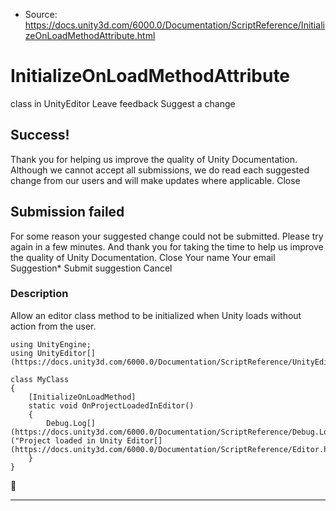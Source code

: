 * Source: https://docs.unity3d.com/6000.0/Documentation/ScriptReference/InitializeOnLoadMethodAttribute.html

# InitializeOnLoadMethodAttribute
class in UnityEditor
Leave feedback
Suggest a change
## Success!
Thank you for helping us improve the quality of Unity Documentation. Although we cannot accept all submissions, we do read each suggested change from our users and will make updates where applicable.
Close
## Submission failed
For some reason your suggested change could not be submitted. Please <a>try again</a> in a few minutes. And thank you for taking the time to help us improve the quality of Unity Documentation.
Close
Your name Your email Suggestion* Submit suggestion
Cancel
### Description
Allow an editor class method to be initialized when Unity loads without action from the user.
```
using UnityEngine;
using UnityEditor[](https://docs.unity3d.com/6000.0/Documentation/ScriptReference/UnityEditor.html);  
  
class MyClass
{
    [InitializeOnLoadMethod]
    static void OnProjectLoadedInEditor()
    {
        Debug.Log[](https://docs.unity3d.com/6000.0/Documentation/ScriptReference/Debug.Log.html)("Project loaded in Unity Editor[](https://docs.unity3d.com/6000.0/Documentation/ScriptReference/Editor.html)");
    }
}

```

* * *
